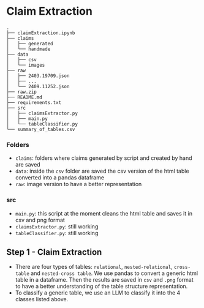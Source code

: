 # Claim Extraction
```
.
├── claimExtraction.ipynb
├── claims
│   ├── generated
│   └── handmade
├── data
│   ├── csv
│   └── images
├── raw
│   ├── 2403.19709.json
│   ├── ...
│   └── 2409.11252.json
├── raw.zip
├── README.md
├── requirements.txt
├── src
│   ├── claimsExtractor.py
│   ├── main.py
│   └── tableClassifier.py
└── summary_of_tables.csv
```
### Folders
- `claims`: folders where claims generated by script and created by hand are saved
- `data`: inside the `csv` folder are saved the csv version of the html table converted into a pandas dataframe
- `raw`: image version to have a better representation
### src
- `main.py`: this script at the moment cleans the html table and saves it in csv and png format
- `claimsExtractor.py`: still working
- `tableClassifier.py`: still working

## Step 1 - Claim Extraction
- There are four types of tables: `relational`, `nested-relational`, `cross-table` and `nested-cross table`. We use pandas to convert a generic html table in a dataframe. Then the results are saved in `csv` and `.png` format to have a better understanding of the table structure representation.
- To classify a generic table, we use an LLM to classify it into the 4 classes listed above.